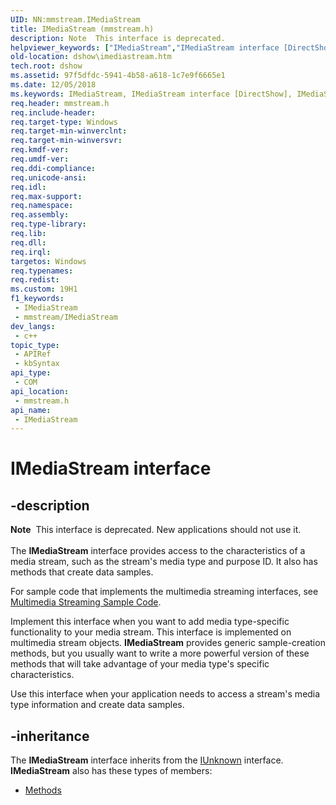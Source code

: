 ```yaml
---
UID: NN:mmstream.IMediaStream
title: IMediaStream (mmstream.h)
description: Note  This interface is deprecated.
helpviewer_keywords: ["IMediaStream","IMediaStream interface [DirectShow]","IMediaStream interface [DirectShow]","described","IMediaStreamInterface","dshow.imediastream","mmstream/IMediaStream"]
old-location: dshow\imediastream.htm
tech.root: dshow
ms.assetid: 97f5dfdc-5941-4b58-a618-1c7e9f6665e1
ms.date: 12/05/2018
ms.keywords: IMediaStream, IMediaStream interface [DirectShow], IMediaStream interface [DirectShow],described, IMediaStreamInterface, dshow.imediastream, mmstream/IMediaStream
req.header: mmstream.h
req.include-header: 
req.target-type: Windows
req.target-min-winverclnt: 
req.target-min-winversvr: 
req.kmdf-ver: 
req.umdf-ver: 
req.ddi-compliance: 
req.unicode-ansi: 
req.idl: 
req.max-support: 
req.namespace: 
req.assembly: 
req.type-library: 
req.lib: 
req.dll: 
req.irql: 
targetos: Windows
req.typenames: 
req.redist: 
ms.custom: 19H1
f1_keywords:
 - IMediaStream
 - mmstream/IMediaStream
dev_langs:
 - c++
topic_type:
 - APIRef
 - kbSyntax
api_type:
 - COM
api_location:
 - mmstream.h
api_name:
 - IMediaStream
---
```


# IMediaStream interface


## -description

<div class="alert"><b>Note</b>  This interface is deprecated. New applications should not use it.</div>
<div> </div>
The <b>IMediaStream</b> interface provides access to the characteristics of a media stream, such as the stream's media type and purpose ID. It also has methods that create data samples.

For sample code that implements the multimedia streaming interfaces, see <a href="/windows/desktop/DirectShow/multimedia-streaming-sample-code">Multimedia Streaming Sample Code</a>.

Implement this interface when you want to add media type-specific functionality to your media stream. This interface is implemented on multimedia stream objects. <b>IMediaStream</b> provides generic sample-creation methods, but you usually want to write a more powerful version of these methods that will take advantage of your media type's specific characteristics.

Use this interface when your application needs to access a stream's media type information and create data samples.

## -inheritance

The <b>IMediaStream</b> interface inherits from the <a href="/windows/desktop/api/unknwn/nn-unknwn-iunknown">IUnknown</a> interface. <b>IMediaStream</b> also has these types of members:
<ul>
<li><a href="https://docs.microsoft.com/">Methods</a></li>
</ul>

